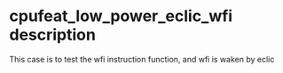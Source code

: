 # cpufeat_low_power_eclic_wfi description
This case is to test the wfi instruction function, and wfi is waken by eclic 
